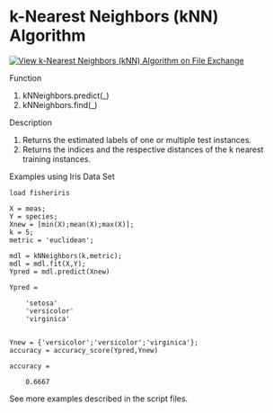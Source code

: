 # k-Nearest Neighbors (kNN) Algorithm

[![View k-Nearest Neighbors (kNN) Algorithm on File Exchange](https://www.mathworks.com/matlabcentral/images/matlab-file-exchange.svg)](https://www.mathworks.com/matlabcentral/fileexchange/67018-k-nearest-neighbors-knn-algorithm)

Function 
1. kNNeighbors.predict(_)
2. kNNeighbors.find(_)

Description 
1. Returns the estimated labels of one or multiple test instances.
2. Returns the indices and the respective distances of the k nearest training instances.

Examples using Iris Data Set

    load fisheriris
    
    X = meas;
    Y = species;
    Xnew = [min(X);mean(X);max(X)];
    k = 5;
    metric = 'euclidean';
    
    mdl = kNNeighbors(k,metric);
    mdl = mdl.fit(X,Y);
    Ypred = mdl.predict(Xnew)
    
    Ypred =
    
        'setosa'
        'versicolor'
        'virginica'
        
        
    Ynew = {'versicolor';'versicolor';'virginica'};
    accuracy = accuracy_score(Ypred,Ynew)
    
    accuracy =
    
        0.6667

See more examples described in the script files.
